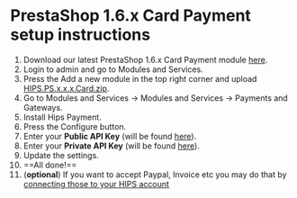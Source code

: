 # PrestaShop 1.6.x Card Payment setup instructions

1. Download our latest PrestaShop 1.6.x Card Payment module [here](https://github.com/hipspay/prestashop-payment-gateway-module/releases).
2. Login to admin and go to Modules and Services.
3. Press the Add a new module in the top right corner and upload [HIPS.PS.x.x.x.Card.zip](https://github.com/hipspay/prestashop-payment-gateway-module/releases). 
4. Go to Modules and Services → Modules and Services → Payments and Gateways.  
5. Install Hips Payment.
6. Press the Configure button.
7. Enter your **Public API Key** (will be found <a href="https://dashboard.hips.com/sales_channels" target="_blank">here</a>).
8. Enter your **Private API Key** (will be found <a href="https://dashboard.hips.com/sales_channels" target="_blank">here</a>).
9. Update the settings.
10. ==All done!==
11. (**optional**) If you want to accept Paypal, Invoice etc you may do that by <a href="https://dashboard.hips.com/payment/settings" target="_blank">connecting those to your HIPS account</a>
